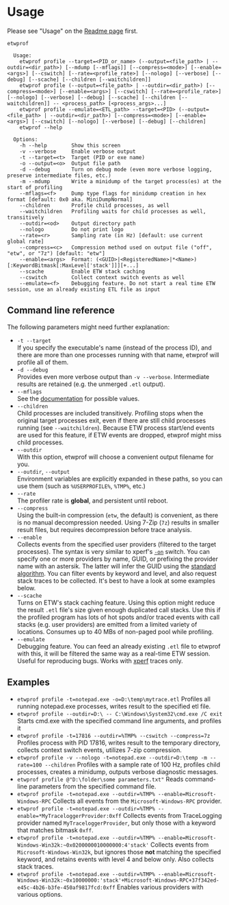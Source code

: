Usage
==========

Please see "Usage" on the [Readme page](../README.md) first.

```
etwprof

  Usage:
    etwprof profile --target=<PID_or_name> (--output=<file_path> | --outdir=<dir_path>) [--mdump [--mflags]] [--compress=<mode>] [--enable=<args>] [--cswitch] [--rate=<profile_rate>] [--nologo] [--verbose] [--debug] [--scache] [--children [--waitchildren]]
    etwprof profile (--output=<file_path> | --outdir=<dir_path>) [--compress=<mode>] [--enable=<args>] [--cswitch] [--rate=<profile_rate>] [--nologo] [--verbose] [--debug] [--scache] [--children [--waitchildren]] -- <process_path> [<process_args>...]
    etwprof profile --emulate=<ETL_path> --target=<PID> (--output=<file_path> | --outdir=<dir_path>) [--compress=<mode>] [--enable=<args>] [--cswitch] [--nologo] [--verbose] [--debug] [--children]
    etwprof --help

  Options:
    -h --help        Show this screen
    -v --verbose     Enable verbose output
    -t --target=<t>  Target (PID or exe name)
    -o --output=<o>  Output file path
    -d --debug       Turn on debug mode (even more verbose logging, preserve intermediate files, etc.)
    -m --mdump       Write a minidump of the target process(es) at the start of profiling
    --mflags=<f>     Dump type flags for minidump creation in hex format [default: 0x0 aka. MiniDumpNormal]
    --children       Profile child processes, as well
    --waitchildren   Profiling waits for child processes as well, transitively
    --outdir=<od>    Output directory path
    --nologo         Do not print logo
    --rate=<r>       Sampling rate (in Hz) [default: use current global rate]
    --compress=<c>   Compression method used on output file ("off", "etw", or "7z") [default: "etw"]
    --enable=<args>  Format: (<GUID>|<RegisteredName>|*<Name>)[:KeywordBitmask[:MaxLevel['stack']]][+...]
    --scache         Enable ETW stack caching
    --cswitch        Collect context switch events as well
    --emulate=<f>    Debugging feature. Do not start a real time ETW session, use an already existing ETL file as input
```

Command line reference
----------

The following parameters might need further explanation:
* `-t --target`  
If you specify the executable's name (instead of the process ID), and there are more than one processes running with that name, etwprof will profile all of them.
* `-d --debug`  
Provides even more verbose output than `-v --verbose`. Intermediate results are retained (e.g. the unmerged `.etl` output).
* `--mflags`  
See the [documentation](https://msdn.microsoft.com/en-us/library/windows/desktop/ms680519(v=vs.85).aspx) for possible values.
* `--children`  
Child processes are included transitively. Profiling stops when the original target processes exit, even if there are still child processes running (see `--waitchildren`). Because ETW process start/end events are used for this feature, if ETW events are dropped, etwprof might miss child processes.
* `--outdir`  
With this option, etwprof will choose a convenient output filename for you.
* `--outdir`, `--output`  
Environment variables are explicitly expanded in these paths, so you can use them (such as `%USERPROFILE%`, `%TMP%`, etc.)
* `--rate`  
The profiler rate is **global**, and persistent until reboot.
* `--compress`  
Using the built-in compression (`etw`, the default) is convenient, as there is no manual decompression needed. Using 7-Zip (`7z`) results in smaller result files, but requires decompression before trace analysis.
* `--enable`  
Collects events from the specified user providers (filtered to the target processes). The syntax is very similar to xperf's [`-on`](https://docs.microsoft.com/en-us/windows-hardware/test/wpt/start) switch. You can specify one or more providers by name, GUID, or prefixing the provider name with an astersik. The latter will infer the GUID using the [standard algorithm](https://blogs.msdn.microsoft.com/dcook/2015/09/08/etw-provider-names-and-guids/). You can filter events by keyword and level, and also request stack traces to be collected. It's best to have a look at some examples below.
* `--scache`  
Turns on ETW's stack caching feature. Using this option might reduce the result `.etl` file's size given enough duplicated call stacks. Use this if the profiled program has lots of hot spots and/or traced events with call stacks (e.g. user providers) are emitted from a limited variety of locations. Consumes up to 40 MBs of non-paged pool while profiling.
* `--emulate`  
Debugging feature. You can feed an already existing `.etl` file to etwprof with this, it will be filtered the same way as a real-time ETW session. Useful for reproducing bugs. Works with [xperf](https://docs.microsoft.com/en-us/previous-versions/windows/it-pro/windows-8.1-and-8/hh162920(v=win.10)) traces only.

Examples
----------

* `etwprof profile -t=notepad.exe -o=D:\temp\mytrace.etl`
Profiles all running notepad.exe processes, writes result to the specified etl file.
* `etwprof profile --outdir=D:\ -- C:\Windows\System32\cmd.exe /C exit`
Starts cmd.exe with the specified command line arguments, and profiles it
* `etwprof profile -t=17816 --outdir=%TMP% --cswitch --compress=7z`
Profiles process with PID 17816, writes result to the temporary directory, collects context switch events, utilizes 7-zip compression.
* `etwprof profile -v --nologo -t=notepad.exe --outdir=D:\temp -m --rate=100 --children`
Profiles with a sample rate of 100 Hz, profiles child processes, creates a minidump, outputs verbose diagnostic messages.
* `etwprof profile @"D:\folder\some parameters.txt"`
Reads command-line parameters from the specified command file.
* `etwprof profile -t=notepad.exe --outdir=%TMP% --enable=Microsoft-Windows-RPC`
Collects all events from the `Microsoft-Windows-RPC` provider.
* `etwprof profile -t=notepad.exe --outdir=%TMP% --enable=*MyTraceloggerProvider:0xff`
Collects events from TraceLogging provider named `MyTraceloggerProvider`, but only those with a keyword that matches bitmask `0xff`.
* `etwprof profile -t=notepad.exe --outdir=%TMP% --enable=Microsoft-Windows-Win32k:~0x0200000010000000:4'stack'`
Collects events from `Microsoft-Windows-Win32k`, but ignores those **not** matching the specified keyword, and retains events with level 4 and below only. Also collects stack traces.
* `etwprof profile -t=notepad.exe --outdir=%TMP% --enable=Microsoft-Windows-Win32k:~0x10000000:'stack'+Microsoft-Windows-RPC+37f342ed-e45c-4b26-b3fe-450af9817fcd:0xff`
Enables various providers with various options.